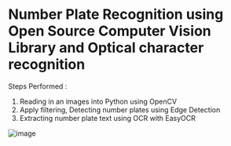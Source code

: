 # Number Plate Recognition using Open Source Computer Vision Library and Optical character recognition

Steps Performed :

1. Reading in an images into Python using OpenCV
2. Apply filtering, Detecting number plates using Edge Detection
3. Extracting number plate text using OCR with EasyOCR



![image](https://user-images.githubusercontent.com/92395503/172066299-f971dd5d-72a1-4cde-8e15-51d431eaee23.png)

